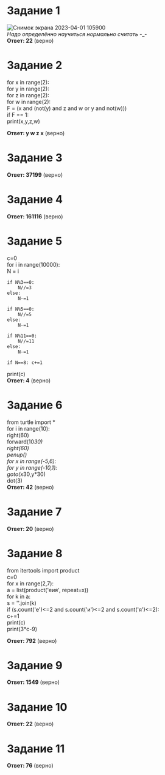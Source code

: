 # Задание 1
![Снимок экрана 2023-04-01 105900](https://user-images.githubusercontent.com/114387952/229264815-842f7c32-b419-4f53-892a-436017768c6b.png)  
_Надо определённо научиться нормально считать_ -_-  
**Ответ: 22** (верно)  
  
# Задание 2

for x in range(2):  
    for y in range(2):  
        for z in range(2):  
            for w in range(2):  
                F = (x and (not(y) and z and w or y and not(w)))  
                if F == 1:  
                    print(x,y,z,w)  
                      
**Ответ: y w z x** (верно)
  
# Задание 3
**Ответ: 37199** (верно)
  
# Задание 4
**Ответ: 161116** (верно)
# Задание 5
c=0  
for i in range(10000):  
    N = i  
      
    if N%3==0:  
        N//=3  
    else:  
        N-=1  
          
    if N%5==0:  
        N//=5  
    else:  
        N-=1  
  
    if N%11==0:  
        N//=11  
    else:  
        N-=1  
  
    if N==8: c+=1  
print(c)  
**Ответ: 4** (верно)
  
# Задание 6  
from turtle import *  
for i in range(10):  
    right(60)  
    forward(10*30)  
    right(60)  
penup()  
for x in range(-5,6):  
    for y in range(-10,1):  
        goto(x*30,y*30)  
        dot(3)  
**Ответ: 42** (верно)  
  
# Задание 7
**Ответ: 20** (верно)  

# Задание 8
from itertools import product  
c=0  
for x in range(2,7):  
    a = list(product('еия', repeat=x))  
    for k in a:  
        s = ''.join(k)  
        if (s.count('е')<=2 and s.count('и')<=2 and s.count('я')<=2):  
            c+=1  
    print(c)  
print(3*c-9)  
  
**Ответ: 792** (верно)  

# Задание 9
**Ответ: 1549** (верно)  

# Задание 10
**Ответ: 22** (верно)  

# Задание 11
**Ответ: 76** (верно)  
